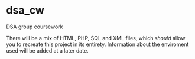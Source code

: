 # dsa_cw
DSA group coursework

There will be a mix of HTML, PHP, SQL and XML files, which *should* allow you to recreate this project in its entirety. Information about the enviroment used will be added at a later date.
